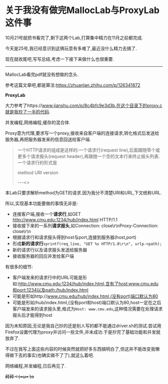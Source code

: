 # 关于我没有做完MallocLab与ProxyLab这件事

10月21号就把书看完了,剩下这两个Lab,打算集中精力在11月之前都完成.

今天是25号,我已经意识到这俩玩意有多难了,最近没什么精力去搞了.

现在就收尾吧,写写总结,考虑一下接下来做什么也很重要.



---

MallocLab看完pdf就没有想做的念头.

参考这篇文章吧,都是算法:https://zhuanlan.zhihu.com/p/126341872

**ProxyLab**

大力参考了https://www.jianshu.com/p/8c4bfc9e3d3b.在这个目录下的proxy.c就是我抄了一半的代码.

并发编程,网络编程,缓存的混合体.

Proxy意为代理,要求写一个proxy,接收来自客户端的连接请求,转化格式后发送给服务器,再把服务器发来的信息回送给客户端.

> 一个HTTP请求的组成是这样的:一个请求行(request line),后面跟随零个或更多个请求报头(request header),再跟随一个空的文本行来终止报头列表. 一个请求行的形式是 
>
> method URI version
>
> ---<<CSAPP3e>>

本Lab只要求解析method为GET的请求.因为我分不清楚URI和URL,下文统称URL.

所以,实现基本功能要做的事情无非是:

- 连接客户端,接收一个**请求行**,如GET http://www.cmu.edu:1234/hub/index.html HTTP/1.1
- 接收接下来的一系列**请求报头**,如Connection: close\r\nProxy-Connection: close\r\n
- 根据请求行和请求报头得到host与port,连接到服务器(host,port)
- 形成**新的请求行**`sprintf(req_line, "GET %s HTTP/1.0\r\n", urlp->path);`
- 新的请求行以及请求报头发送给服务器
- 接收服务器的回应并发给客户端

有很多的细节:

- 客户端发来的请求行中的URL可能是形如:http://www.cmu.edu:1234/hub/index.html,含有了host:www.cmu.edu和port:1234以及path:/hub/index.html
- 可能是形如http://www.cmu.edu/hub/index.html,(没有port)端口默认为80
- 可能是形如/hub/index.html,(没有port和host)端口默认为80,host一定在之后客户端发来的请求报头里,格式为`Host: www.cmu.edu`,这种情况需要在处理请求报头后才能得到host



因为未知原因,无论是我自己抄的还是别人写的都不能通过driver.sh的测试.尝试用Firefox设置代理为proxy并访问一些文件,并未成功.于是抄完了基础功能和并发就放弃了.

不过在我写上面这些内容的时候突然就把好多东西搞明白了,但这并不能改变我懒得做下去的事实(也确实做不了了),就这么着吧.

网络编程,并发编程,日后再见了.

































~~拜拜ヾ(•ω•`)o~~

